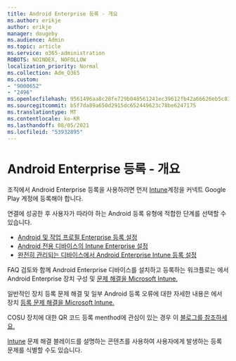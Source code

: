 ```yaml
---
title: Android Enterprise 등록 - 개요
ms.author: erikje
author: erikje
manager: dougeby
ms.audience: Admin
ms.topic: article
ms.service: o365-administration
ROBOTS: NOINDEX, NOFOLLOW
localization_priority: Normal
ms.collection: Adm_O365
ms.custom:
- "9000652"
- "2496"
ms.openlocfilehash: 9561496aa8c28fe729b048561241ec39612fb42a66626eb5c83c73fdbe61d904
ms.sourcegitcommit: b5f7da89a650d2915dc652449623c78be6247175
ms.translationtype: MT
ms.contentlocale: ko-KR
ms.lasthandoff: 08/05/2021
ms.locfileid: "53932895"
---
```

# <a name="android-enterprise-enrollment---overview"></a>Android Enterprise 등록 - 개요

조직에서 Android Enterprise 등록을 사용하려면 먼저 [Intune](https://docs.microsoft.com/intune/enrollment/connect-intune-android-enterprise)계정을 커넥트 Google Play 계정에 등록해야 합니다. 

연결에 성공한 후 사용자가 따라야 하는 Android 등록 유형에 적합한 단계를 선택할 수 있습니다.

- [Android 및 작업 프로필 Enterprise 등록 설정](https://docs.microsoft.com/intune/enrollment/android-work-profile-enroll)
- [Android 전용 디바이스의 Intune Enterprise 설정](https://docs.microsoft.com/intune/enrollment/android-kiosk-enroll)
- [완전히 관리되는 디바이스에서 Android Enterprise Intune 등록 설정](https://docs.microsoft.com/intune/enrollment/android-fully-managed-enroll)

FAQ 검토와 함께 Android Enterprise 디바이스를 설치하고 등록하는 워크플로는 에서 Android Enterprise 장치 구성 및 [문제 해결을 Microsoft Intune.](https://support.microsoft.com/help/4476974/configuring-and-troubleshooting-android-enterprise-devices-in-intune)

일반적인 장치 등록 문제 해결 및 일부 Android 등록 오류에 대한 자세한 내용은 에서 장치 [등록 문제 해결을 Microsoft Intune.](https://docs.microsoft.com/intune/enrollment/troubleshoot-device-enrollment-in-intune)

COSU 장치에 대한 QR 코드 등록 menthod에 관심이 있는 경우 이 [블로그를 참조하세요.](https://techcommunity.microsoft.com/t5/Intune-Customer-Success/COSU-Configuration-and-Enrollment-using-the-QR-code-enrollment/ba-p/280184)

[Intune](https://docs.microsoft.com/intune/fundamentals/help-desk-operators) 문제 해결 블레이드를 설명하는 콘텐츠를 사용하여 사용자에게 발생하는 등록 문제를 식별할 수도 있습니다.
